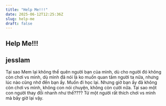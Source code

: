 ```yaml
---
title: "Help Me!!!"
date: 2025-06-12T12:25:36Z
slug: help-me
draft: false
---
```


## Help Me!!!

## jesslam

Tại sao Mem lại không thể quên người bạn của mình, dù cho người đó không còn chơi vs mình, dù mình đã nói là ko muốn quan tâm người ta nữa, nhưng lúc nào cũng nhớ đến bạn ấy. Muốn đi học lại. Nhưng giờ bạn ấy đã không còn chơi vs mình, không con nói chuyện, không còn cười nữa. Tại sao một con người thay đổi nhanh như thế???? Từ một người rất thích chơi vs mình mà bây giờ lại vậy.